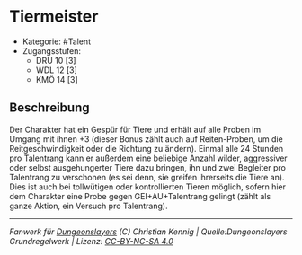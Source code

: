 <!---
Dies ist ein Fanwerk für DUNGEONSLAYERS (C) von Christian Kennig

Quellen:      [Dungeonslayers Grundregelwerk](https://www.f-space.de/ds4/downloads.html)
              [Talentbeschreibungen](https://www.f-space.de/ds4/tools-talentcards.html)
License:      [CC-BY-NC-SA 4.0](https://creativecommons.org/licenses/by-nc-sa/4.0/deed.de)
Richtlinien:  [Fanwerkrichtlinien](https://www.dungeonslayers.net/fanwerk-richtlinien/)
Autor:        Zauberlehrling
-->

  
# Tiermeister  
- Kategorie: #Talent  
- Zugangsstufen:  
  - DRU 10 [3]  
  - WDL 12 [3]  
  - KMÖ 14 [3]  

## Beschreibung  
Der Charakter hat ein Gespür für Tiere und erhält auf alle Proben im Umgang mit ihnen +3 (dieser Bonus zählt auch auf Reiten-Proben, um die Reitgeschwindigkeit oder die Richtung zu ändern). Einmal alle 24 Stunden pro Talentrang kann er außerdem eine beliebige Anzahl wilder, aggressiver oder selbst ausgehungerter Tiere dazu bringen, ihn und zwei Begleiter pro Talentrang zu verschonen (es sei denn, sie greifen ihrerseits die Tiere an). Dies ist auch bei tollwütigen oder kontrollierten Tieren möglich, sofern hier dem Charakter eine Probe gegen GEI+AU+Talentrang gelingt (zählt als ganze Aktion, ein Versuch pro Talentrang).


___  
*Fanwerk für [Dungeonslayers](https://www.dungeonslayers.net/) (C) Christian Kennig | Quelle:Dungeonslayers Grundregelwerk | Lizenz: [CC-BY-NC-SA 4.0](https://creativecommons.org/licenses/by-nc-sa/4.0/deed.de)*  